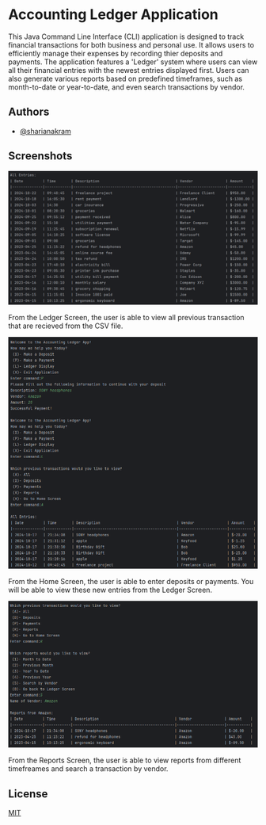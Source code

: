 
# Accounting Ledger Application

This Java Command Line Interface (CLI) application is designed to track financial transactions for both business and personal use. It allows users to efficiently manage their expenses by recording thier deposits and payments. The application features a 'Ledger' system where users can view all their financial entries with the newest entries displayed first. Users can also generate various reports based on predefined timeframes, such as month-to-date or year-to-date, and even search transactions by vendor.


## Authors

- [@sharianakram](https://www.github.com/sharianakram)


## Screenshots

![Screenshot1](https://github.com/YearUp-sharianakram/AccountingLedgerApp/blob/main/ScreenshotsForCapstone1/Screenshot1.png)

From the Ledger Screen, the user is able to view all previous transaction that are recieved from the CSV file.

![Screenshot2](https://github.com/YearUp-sharianakram/AccountingLedgerApp/blob/main/ScreenshotsForCapstone1/Screenshot2.png)

From the Home Screen, the user is able to enter deposits or payments. You will be able to view these new entries from the Ledger Screen.

![Screenshot3](https://github.com/YearUp-sharianakram/AccountingLedgerApp/blob/main/ScreenshotsForCapstone1/Screenshot3.png)

From the Reports Screen, the user is able to view reports from different timefreames and search a transaction by vendor. 
## License

[MIT](https://choosealicense.com/licenses/mit/)

